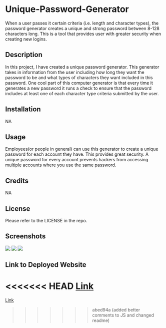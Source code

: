 # Unique-Password-Generator
When a user passes it certain criteria (i.e. length and character types), the password generator creates a unique and strong password between 8-128 characters long.  This is a tool that provides user with greater security when creating new logins.

## Description
In this project, I have created a unique password generator.  This generator takes in information from the user including how long they want the password to be and what types of characters they want included in this password. One cool part of this computer generator is that every time it generates a new password it runs a check to ensure that the password includes at least one of each character type criteria submitted by the user.  

## Installation
NA

## Usage
Employees(or people in general) can use this generator to create a unique password for each account they have. This provides great security.  A unique password for every account prevents hackers from accessing multiple accounts where you use the same password.  

## Credits
NA

## License

Please refer to the LICENSE in the repo.

## Screenshots
<img src= "./assets/media/screenshot1.png"/>
<img src= "./assets/media/screenshot2.png"/>
<img src= "./assets/media/screenshot3.png"/>

## Link to Deployed Website
<<<<<<< HEAD
[Link](websitelink)
=======
[Link](websitelink)
>>>>>>> abed94a (added better comments to JS and changed readme)
